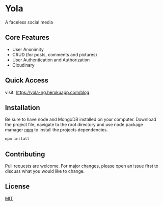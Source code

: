 # Yola
A faceless social media

## Core Features
* User Anonimity
* CRUD (for posts, comments and pictures)  
* User Authentication and Authorization  
* Cloudinary 

## Quick Access

visit: https://yola-ng.herokuapp.com/blog

## Installation

Be sure to have node and MongoDB installed on your computer. Download the project file, navigate to the root directory and use node package manager [npm](https://www.npmjs.com/) to install the projects dependencies. 

```bash
npm install
```

## Contributing
Pull requests are welcome. For major changes, please open an issue first to discuss what you would like to change.

## License
[MIT](https://choosealicense.com/licenses/mit/)
